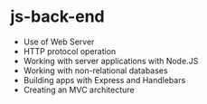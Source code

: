 # js-back-end

- Use of Web Server
- HTTP protocol operation
- Working with server applications with Node.JS
- Working with non-relational databases
- Building apps with Express and Handlebars
- Creating an MVC architecture
